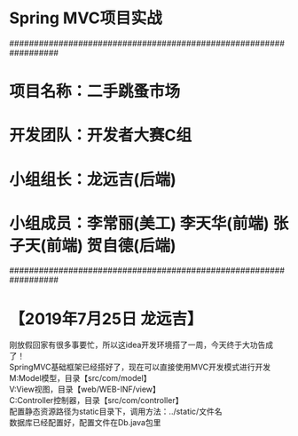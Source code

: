 #   Spring MVC项目实战

##################################################################
#   项目名称：二手跳蚤市场
#   开发团队：开发者大赛C组
#   小组组长：龙远吉(后端)
#   小组成员：李常丽(美工) 李天华(前端) 张子天(前端) 贺自德(后端)
##################################################################

# 【2019年7月25日 龙远吉】
刚放假回家有很多事要忙，所以这idea开发环境搭了一周，今天终于大功告成了！<br>
SpringMVC基础框架已经搭好了，现在可以直接使用MVC开发模式进行开发<br>
M:Model模型，目录【src/com/model】<br>
V:View视图，目录【web/WEB-INF/view】<br>
C:Controller控制器，目录【src/com/controller】<br>
配置静态资源路径为static目录下，调用方法：../static/文件名<br>
数据库已经配置好，配置文件在Db.java包里<br>
